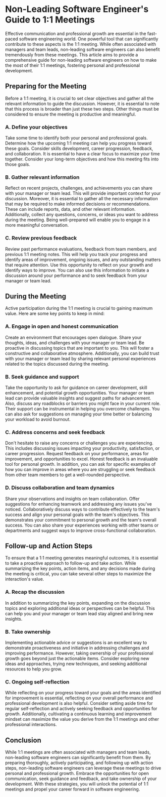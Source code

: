 # Non-Leading Software Engineer's Guide to 1:1 Meetings

Effective communication and professional growth are essential in the fast-paced software engineering world. One powerful tool that can significantly contribute to these aspects is the 1:1 meeting. While often associated with managers and team leads, non-leading software engineers can also benefit tremendously from these meetings. This article aims to provide a comprehensive guide for non-leading software engineers on how to make the most of their 1:1 meetings, fostering personal and professional development.

## Preparing for the Meeting

Before a 1:1 meeting, it is crucial to set clear objectives and gather all the relevant information to guide the discussion. However, it is essential to note that this process is broader than just these two steps. Other things must be considered to ensure the meeting is productive and meaningful.

### A. Define your objectives

Take some time to identify both your personal and professional goals. Determine how the upcoming 1:1 meeting can help you progress toward these goals. Consider skills development, career progression, feedback, and collaboration. It is essential to have a clear focus to maximize your time together. Consider your long-term objectives and how this meeting fits into those goals.

### B. Gather relevant information

Reflect on recent projects, challenges, and achievements you can share with your manager or team lead. This will provide important context for your discussion. Moreover, it is essential to gather all the necessary information that may be required to make informed decisions or recommendations. These can include reports, data, and other relevant information. Additionally, collect any questions, concerns, or ideas you want to address during the meeting. Being well-prepared will enable you to engage in a more meaningful conversation.

### C. Review previous feedback

Review past performance evaluations, feedback from team members, and previous 1:1 meeting notes. This will help you track your progress and identify areas of improvement, ongoing issues, and any outstanding matters that require attention. Use this opportunity to reflect on your growth and identify ways to improve. You can also use this information to initiate a discussion around your performance and to seek feedback from your manager or team lead.

## During the Meeting

Active participation during the 1:1 meeting is crucial to gaining maximum value. Here are some key points to keep in mind:

### A. Engage in open and honest communication

Create an environment that encourages open dialogue. Share your thoughts, ideas, and challenges with your manager or team lead. Be proactive in discussing topics that are important to you. This will foster a constructive and collaborative atmosphere. Additionally, you can build trust with your manager or team lead by sharing relevant personal experiences related to the topics discussed during the meeting.

### B. Seek guidance and support

Take the opportunity to ask for guidance on career development, skill enhancement, and potential growth opportunities. Your manager or team lead can provide valuable insights and suggest paths for advancement. Also, discuss any roadblocks or barriers you might face in your current role. Their support can be instrumental in helping you overcome challenges. You can also ask for suggestions on managing your time better or balancing your workload to avoid burnout.

### C. Address concerns and seek feedback

Don't hesitate to raise any concerns or challenges you are experiencing. This includes discussing issues impacting your productivity, satisfaction, or career progression. Request feedback on your performance, areas for improvement, and opportunities to excel. Honest feedback is an invaluable tool for personal growth. In addition, you can ask for specific examples of how you can improve in areas where you are struggling or seek feedback from other team members to get a well-rounded perspective.

### D. Discuss collaboration and team dynamics

Share your observations and insights on team collaboration. Offer suggestions for enhancing teamwork and addressing any issues you've noticed. Collaboratively discuss ways to contribute effectively to the team's success and align your personal goals with the team's objectives. This demonstrates your commitment to personal growth and the team's overall success. You can also share your experiences working with other teams or departments and suggest ways to improve cross-functional collaboration.

## Follow-up and Action Steps

To ensure that a 1:1 meeting generates meaningful outcomes, it is essential to take a proactive approach to follow-up and take action. While summarizing the key points, action items, and any decisions made during the meeting is critical, you can take several other steps to maximize the interaction's value.

### A. Recap the discussion

In addition to summarizing the key points, expanding on the discussion topics and exploring additional ideas or perspectives can be helpful. This can help you and your manager or team lead stay aligned and bring new insights.

### B. Take ownership

Implementing actionable advice or suggestions is an excellent way to demonstrate proactiveness and initiative in addressing challenges and improving performance. However, taking ownership of your professional growth goes beyond just the actionable items. Consider exploring new ideas and approaches, trying new techniques, and seeking additional resources to help you grow.

### C. Ongoing self-reflection

While reflecting on your progress toward your goals and the areas identified for improvement is essential, reflecting on your overall performance and professional development is also helpful. Consider setting aside time for regular self-reflection and actively seeking feedback and opportunities for growth. Additionally, cultivating a continuous learning and improvement mindset can maximize the value you derive from the 1:1 meetings and other professional interactions.

## Conclusion

While 1:1 meetings are often associated with managers and team leads, non-leading software engineers can significantly benefit from them. By preparing thoroughly, actively participating, and following up with action steps, non-leading software engineers can leverage these meetings to drive personal and professional growth. Embrace the opportunities for open communication, seek guidance and feedback, and take ownership of your development. With these strategies, you will unlock the potential of 1:1 meetings and propel your career forward in software engineering.
